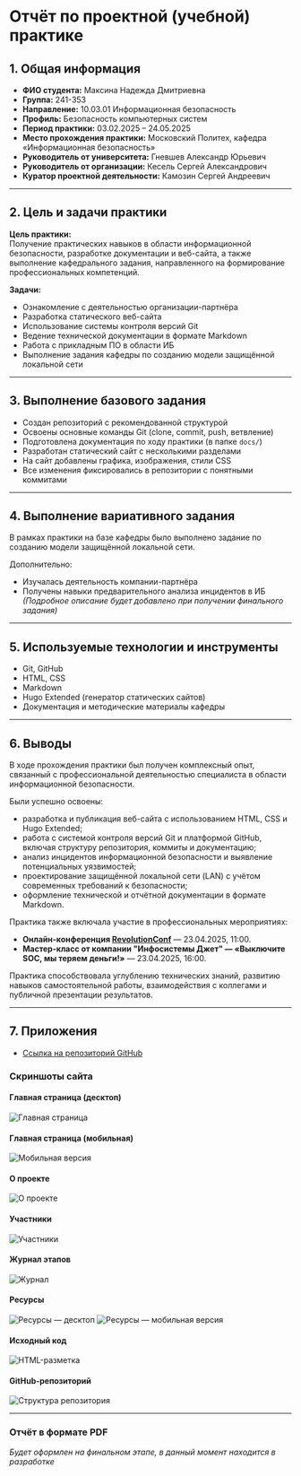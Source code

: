 # Отчёт по проектной (учебной) практике

## 1. Общая информация

- **ФИО студента:** Максина Надежда Дмитриевна  
- **Группа:** 241-353  
- **Направление:** 10.03.01 Информационная безопасность  
- **Профиль:** Безопасность компьютерных систем  
- **Период практики:** 03.02.2025 – 24.05.2025  
- **Место прохождения практики:** Московский Политех, кафедра «Информационная безопасность»  
- **Руководитель от университета:** Гневшев Александр Юрьевич  
- **Руководитель от организации:** Кесель Сергей Александрович  
- **Куратор проектной деятельности:** Камозин Сергей Андреевич  

---

## 2. Цель и задачи практики

**Цель практики:**  
Получение практических навыков в области информационной безопасности, разработке документации и веб-сайта, а также выполнение кафедрального задания, направленного на формирование профессиональных компетенций.

**Задачи:**
- Ознакомление с деятельностью организации-партнёра  
- Разработка статического веб-сайта  
- Использование системы контроля версий Git  
- Ведение технической документации в формате Markdown  
- Работа с прикладным ПО в области ИБ  
- Выполнение задания кафедры по созданию модели защищённой локальной сети

---

## 3. Выполнение базового задания

- Создан репозиторий с рекомендованной структурой  
- Освоены основные команды Git (clone, commit, push, ветвление)  
- Подготовлена документация по ходу практики (в папке `docs/`)  
- Разработан статический сайт с несколькими разделами  
- На сайт добавлены графика, изображения, стили CSS  
- Все изменения фиксировались в репозитории с понятными коммитами

---

## 4. Выполнение вариативного задания

В рамках практики на базе кафедры было выполнено задание по созданию модели защищённой локальной сети.

Дополнительно:
- Изучалась деятельность компании-партнёра  
- Получены навыки предварительного анализа инцидентов в ИБ  
*(Подробное описание будет добавлено при получении финального задания)*

---

## 5. Используемые технологии и инструменты

- Git, GitHub  
- HTML, CSS  
- Markdown  
- Hugo Extended (генератор статических сайтов)
- Документация и методические материалы кафедры

---

## 6. Выводы

В ходе прохождения практики был получен комплексный опыт, связанный с профессиональной деятельностью специалиста в области информационной безопасности.

Были успешно освоены:
- разработка и публикация веб-сайта с использованием HTML, CSS и Hugo Extended;
- работа с системой контроля версий Git и платформой GitHub, включая структуру репозитория, коммиты и документацию;
- анализ инцидентов информационной безопасности и выявление потенциальных уязвимостей;
- проектирование защищённой локальной сети (LAN) с учётом современных требований к безопасности;
- оформление технической и отчётной документации в формате Markdown.

Практика также включала участие в профессиональных мероприятиях:

- **Онлайн-конференция [RevolutionConf](https://revolutionconf.ru/)** — 23.04.2025, 11:00.
- **Мастер-класс от компании "Инфосистемы Джет" — «Выключите SOC, мы теряем деньги!»** — 23.04.2025, 16:00.

Практика способствовала углублению технических знаний, развитию навыков самостоятельной работы, взаимодействия с коллегами и публичной презентации результатов.

---

## 7. Приложения

- [Ссылка на репозиторий GitHub](https://github.com/MaksinaND/Maksina_241-353_TestingProject_Practice)

### Скриншоты сайта

#### Главная страница (десктоп)
![Главная страница](../screenshots/screenshot_main.jpg)

#### Главная страница (мобильная)
![Мобильная версия](../screenshots/mobile_page1.jpg)

#### О проекте
![О проекте](../screenshots/screenshot_about_page.jpg)

#### Участники
![Участники](../screenshots/screenshot_team_page.jpg)

#### Журнал этапов
![Журнал](../screenshots/screenshot_journal_page.jpg)

#### Ресурсы
![Ресурсы — десктоп](../screenshots/screenshot_source_page.jpg)
![Ресурсы — мобильная версия](../screenshots/mobile_page2.jpg)

#### Исходный код
![HTML-разметка](../screenshots/screenshot_sourcecode_main.jpg)

#### GitHub-репозиторий
![Структура репозитория](../screenshots/screenshot_gitfiles.jpg)

---

### Отчёт в формате PDF
*Будет оформлен на финальном этапе, в данный момент находится в разработке*


